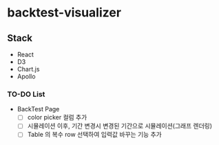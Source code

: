 # backtest-visualizer

## Stack

- React
- D3
- Chart.js
- Apollo

### TO-DO List

- BackTest Page
  - [ ] color picker 컬럼 추가
  - [ ] 시뮬레이션 이후, 기간 변경시 변경된 기간으로 시뮬레이션(그래프 렌더링)
  - [ ] Table 의 복수 row 선택하여 입력값 바꾸는 기능 추가
